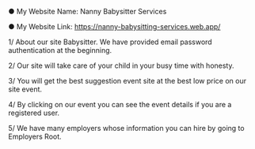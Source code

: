● My Website Name: Nanny Babysitter Services

● My Website Link: https://nanny-babysitting-services.web.app/

1/ About our site Babysitter. We have provided email password authentication at the beginning.

2/ Our site will take care of your child in your busy time with honesty.

3/ You will get the best suggestion event site at the best low price on our site event.

4/ By clicking on our event you can see the event details if you are a registered user.

5/ We have many employers whose information you can hire by going to Employers Root.
